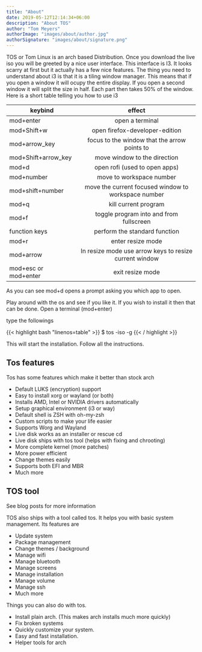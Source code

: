 ```yaml
---
title: "About"
date: 2019-05-12T12:14:34+06:00
description: "About TOS"
author: "Tom Meyers"
authorImage: "images/about/author.jpg"
authorSignature: "images/about/signature.png"
---
```


TOS or Tom Linux is an arch based Distribution. Once you download the live iso you will be greeted by a nice user interface. This interface is I3.
It looks scarry at first but it actually has a few nice features.
The thing you need to understand about i3 is that it is a tiling window manager. This means that if you open a window it will ocupy the entire display.
If you open a second window it will split the size in half. Each part then takes 50% of the window. Here is a short table telling you how to use i3

| keybind              |                         effect                         |
| -------------------- | :----------------------------------------------------: |
| mod+enter            |                    open a terminal                     |
| mod+Shift+w          |             open firefox-developer-edition             |
| mod+arrow_key        |      focus to the window that the arrow points to      |
| mod+Shift+arrow_key  |              move window to the direction              |
| mod+d                |             open rofi (used to open apps)              |
| mod+number           |                move to workspace number                |
| mod+shift+number     |  move the current focused window to workspace number   |
| mod+q                |                  kill current program                  |
| mod+f                |        toggle program into and from fullscreen         |
| function keys        |             perform the standard function              |
| mod+r                |                   enter resize mode                    |
| mod+arrow            | In resize mode use arrow keys to resize current window |
| mod+esc or mod+enter |                    exit resize mode                    |

As you can see mod+d opens a prompt asking you which app to open.

Play around with the os and see if you like it.
If you wish to install it then that can be done. Open a terminal (mod+enter)

type the followings

{{< highlight bash "linenos=table" >}}
\$ tos -iso -g
{{< / highlight >}}

This will start the installation. Follow all the instructions.

## Tos features

Tos has some features which make it better than stock arch

- Default LUKS (encryption) support
- Easy to install xorg or wayland (or both)
- Installs AMD, Intel or NVIDIA drivers automatically
- Setup graphical environment (i3 or way)
- Default shell is ZSH with oh-my-zsh
- Custom scripts to make your life easier
- Supports Worg and Wayland
- Live disk works as an installer or rescue cd
- Live disk ships with tos tool (helps with fixing and chrooting)
- More complete kernel (more patches)
- More power efficient
- Change themes easily
- Supports both EFI and MBR
- Much more

## TOS tool

See blog posts for more information

TOS also ships with a tool called tos. It helps you with basic system management.
Its features are

- Update system
- Package management
- Change themes / background
- Manage wifi
- Manage bluetooth
- Manage screens
- Manage installation
- Manage volume
- Manage ssh
- Much more

Things you can also do with tos.

- Install plain arch. (This makes arch installs much more quickly)
- Fix broken systems
- Quickly customize your system.
- Easy and fast installation.
- Helper tools for arch
